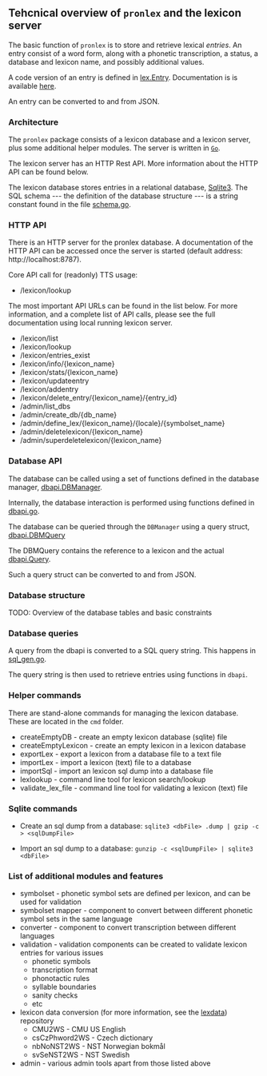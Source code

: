 ## Tehcnical overview of `pronlex` and the lexicon server

The basic function of `pronlex` is to store and retrieve lexical _entries_. An entry consist of a word form, along with a phonetic transcription, a status, a database and lexicon name, and possibly additional values.

A code version of an entry is defined in [lex.Entry](https://github.com/stts-se/pronlex/blob/master/lex/entry.go). Documentation is is available [here](https://godoc.org/github.com/stts-se/pronlex/lex).


An entry can be converted to and from JSON.


### Architecture

The `pronlex` package consists of a lexicon database and a lexicon server, plus some additional helper modules. The server is written in [`Go`](https://golang.org).

The lexicon server has an HTTP Rest API. More information about the HTTP API can be found below.

The lexicon database stores entries in a relational database, [Sqlite3](https://sqlite.org/index.html). The SQL schema --- the definition of the database structure --- is a string constant found in the file [schema.go](https://github.com/stts-se/pronlex/blob/master/dbapi/schema.go).



### HTTP API

There is an HTTP server for the pronlex database. A documentation of the HTTP API can be accessed once the server is started (default address: http://localhost:8787).

Core API call for (readonly) TTS usage:
* /lexicon/lookup

The most important API URLs can be found in the list below. For more information, and a complete list of API calls, please see the full documentation using local running lexicon server.

* /lexicon/list
* /lexicon/lookup
* /lexicon/entries_exist
* /lexicon/info/{lexicon_name}
* /lexicon/stats/{lexicon_name}
* /lexicon/updateentry
* /lexicon/addentry
* /lexicon/delete_entry/{lexicon_name}/{entry_id}
* /admin/list_dbs
* /admin/create_db/{db_name}
* /admin/define_lex/{lexicon_name}/{locale}/{symbolset_name}
* /admin/deletelexicon/{lexicon_name}
* /admin/superdeletelexicon/{lexicon_name}




### Database API


The database can be called using a set of functions defined in the database manager, [dbapi.DBManager](https://github.com/stts-se/pronlex/blob/master/dbapi/db_manager.go).

Internally, the database interaction is performed using functions defined in  [dbapi.go](https://github.com/stts-se/pronlex/blob/master/dbapi/dbapi.go).


The database can be queried through the `DBManager` using a query struct, [dbapi.DBMQuery](https://github.com/stts-se/pronlex/blob/master/dbapi/db_manager.go)


The DBMQuery contains the reference to a lexicon and the actual [dbapi.Query](https://godoc.org/github.com/stts-se/pronlex/dbapi#Query).

Such a query struct can be converted to and from JSON.


### Database structure

TODO: Overview of the database tables and basic constraints

### Database queries

A query from the dbapi is converted to a SQL query string. This happens in [sql_gen.go](https://github.com/stts-se/pronlex/blob/master/dbapi/sql_gen.go).

The query string is then used to retrieve entries using functions in `dbapi`. 


### Helper commands

There are stand-alone commands for managing the lexicon database. These are located in the `cmd` folder.

* createEmptyDB - create an empty lexicon database (sqlite) file
* createEmptyLexicon - create an empty lexicon in a lexicon database
* exportLex - export a lexicon from a database file to a text file
* importLex - import a lexicon (text) file to a database
* importSql - import an lexicon sql dump into a database file
* lexlookup - command line tool for lexicon search/lookup
* validate_lex_file - command line tool for validating a lexicon (text) file


### Sqlite commands

 * Create an sql dump from a database:
`sqlite3 <dbFile> .dump | gzip -c > <sqlDumpFile>`

 * Import an sql dump to a database:
`gunzip -c <sqlDumpFile> | sqlite3 <dbFile>`


### List of additional modules and features

* symbolset - phonetic symbol sets are defined per lexicon, and can be used for validation
* symbolset mapper - component to convert between different phonetic symbol sets in the same language
* converter - component to convert transcription between different languages
* validation - validation components can be created to validate lexicon entries for various issues
  - phonetic symbols
  - transcription format
  - phonotactic rules
  - syllable boundaries
  - sanity checks
  - etc
* lexicon data conversion (for more information, see the [lexdata](https://github.com/stts-se/lexdata)) repository
  - CMU2WS - CMU US English
  - csCzPhword2WS - Czech dictionary
  - nbNoNST2WS - NST Norwegian bokmål
  - svSeNST2WS - NST Swedish
* admin - various admin tools apart from those listed above
